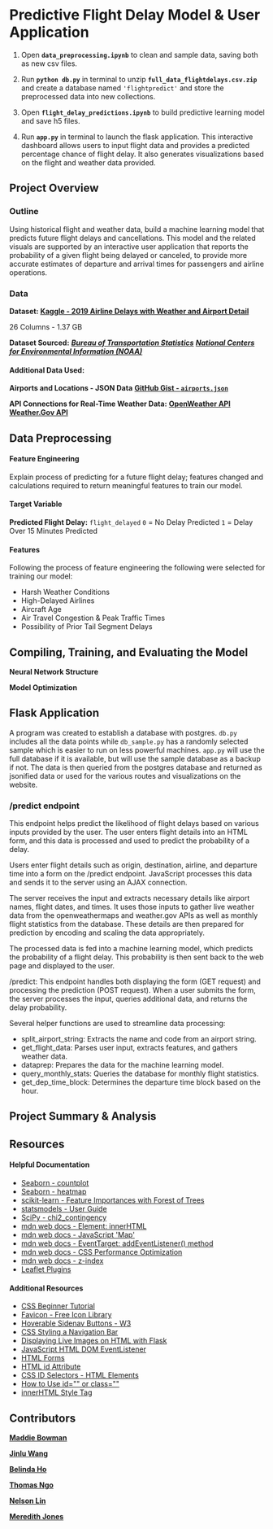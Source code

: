# Predictive Flight Delay Model & User Application

1. Open **`data_preprocessing.ipynb`** to clean and sample data, saving both as new csv files.

2. Run **`python db.py`** in terminal to unzip **`full_data_flightdelays.csv.zip`** and create a database named `'flightpredict'` and store the preprocessed data into new collections.

3. Open **`flight_delay_predictions.ipynb`** to build predictive learning model and save h5 files.

4. Run **`app.py`** in terminal to launch the flask application. This interactive dashboard allows users to input flight data and provides a predicted percentage chance of flight delay. It also generates visualizations based on the flight and weather data provided.



## Project Overview
### Outline 
Using historical flight and weather data, build a machine learning model that predicts future flight delays and cancellations. This model and the related visuals are supported by an interactive user application that reports the probability of a given flight being delayed or canceled, to provide more accurate estimates of departure and arrival times for passengers and airline operations. 

### Data
**Dataset: [Kaggle - 2019 Airline Delays with Weather and Airport Detail](https://www.kaggle.com/datasets/threnjen/2019-airline-delays-and-cancellations)**

26 Columns - 1.37 GB

**Dataset Sourced:** 
***[Bureau of Transportation Statistics](https://www.transtats.bts.gov/databases.asp?Z1qr_VQ=E&Z1qr_Qr5p=N8vn6v10&f7owrp6_VQF=D)***
***[National Centers for Environmental Information (NOAA)](https://www.ncdc.noaa.gov/cdo-web/datasets)***

#### Additional Data Used:

**Airports and Locations - JSON Data**
**[GitHub Gist - `airports.json`](https://gist.github.com/tdreyno/4278655)**

**API Connections for Real-Time Weather Data:**
**[OpenWeather API](https://openweathermap.org/)**
**[Weather.Gov API](https://www.weather.gov/documentation/services-web-api)**

## Data Preprocessing
#### Feature Engineering
Explain process of predicting for a future flight delay; features changed and calculations required to return meaningful features to train our model.

#### Target Variable
**Predicted Flight Delay:** `flight_delayed`
`0` = No Delay Predicted
`1` = Delay Over 15 Minutes Predicted
#### **Features**
Following the process of feature engineering the following were selected for training our model:
* Harsh Weather Conditions
* High-Delayed Airlines
* Aircraft Age
* Air Travel Congestion & Peak Traffic Times
* Possibility of Prior Tail Segment Delays

## Compiling, Training, and Evaluating the Model
**Neural Network Structure**

**Model Optimization**

## Flask Application

A program was created to establish a database with postgres. `db.py` includes all the data points while `db_sample.py` has a randomly selected sample which is easier to run on less powerful machines. `app.py` will use the full database if it is available, but will use the sample database as a backup if not. The data is then queried from the postgres database and returned as jsonified data or used for the various routes and visualizations on the website.

### /predict endpoint
This endpoint helps predict the likelihood of flight delays based on various inputs provided by the user. The user enters flight details into an HTML form, and this data is processed and used to predict the probability of a delay.

Users enter flight details such as origin, destination, airline, and departure time into a form on the /predict endpoint. JavaScript processes this data and sends it to the server using an AJAX connection.

The server receives the input and extracts necessary details like airport names, flight dates, and times. It uses those inputs to gather live weather data from the openweathermaps and weather.gov APIs as well as monthly flight statistics from the database. These details are then prepared for prediction by encoding and scaling the data appropriately.

The processed data is fed into a machine learning model, which predicts the probability of a flight delay. This probability is then sent back to the web page and displayed to the user.

/predict: This endpoint handles both displaying the form (GET request) and processing the prediction (POST request). When a user submits the form, the server processes the input, queries additional data, and returns the delay probability.

Several helper functions are used to streamline data processing:

- split_airport_string: Extracts the name and code from an airport string.
- get_flight_data: Parses user input, extracts features, and gathers weather data.
- dataprep: Prepares the data for the machine learning model.
- query_monthly_stats: Queries the database for monthly flight statistics.
- get_dep_time_block: Determines the departure time block based on the hour.


## Project Summary & Analysis

## Resources
#### Helpful Documentation
- [Seaborn - countplot](https://seaborn.pydata.org/generated/seaborn.countplot.html)
- [Seaborn - heatmap](https://seaborn.pydata.org/generated/seaborn.heatmap.html)
- [scikit-learn - Feature Importances with Forest of Trees](https://scikit-learn.org/stable/auto_examples/ensemble/plot_forest_importances.html)
- [statsmodels - User Guide](https://www.statsmodels.org/stable/user-guide.html)
- [SciPy - chi2_contingency](https://docs.scipy.org/doc/scipy/reference/generated/scipy.stats.chi2_contingency.html)
- [mdn web docs - Element: innerHTML](https://developer.mozilla.org/en-US/docs/Web/API/Element/innerHTML)
- [mdn web docs - JavaScript 'Map'](https://developer.mozilla.org/en-US/docs/Web/JavaScript/Reference/Global_Objects/Map)
- [mdn web docs - EventTarget: addEventListener() method](https://developer.mozilla.org/en-US/docs/Web/API/EventTarget/)
- [mdn web docs -  CSS Performance Optimization](https://developer.mozilla.org/en-US/docs/Learn/Performance/CSS)
- [mdn web docs -  z-index](https://developer.mozilla.org/en-US/docs/Web/CSS/z-index)
- [Leaflet Plugins](https://leafletjs.com/plugins.html)

#### Additional Resources
- [CSS Beginner Tutorial](https://www.htmldog.com/guides/css/beginner/)
- [Favicon - Free Icon Library](https://icons8.com/icons)
- [Hoverable Sidenav Buttons - W3](https://www.w3schools.com/howto/howto_css_sidenav_buttons.asp)
- [CSS Styling a Navigation Bar](https://codetheweb.blog/style-a-navigation-bar-css/)
- [Displaying Live Images on HTML with Flask](https://stackoverflow.com/questions/46785507/python-flask-display-image-on-a-html-page)
- [JavaScript HTML DOM EventListener](https://www.w3schools.com/js/js_htmldom_eventlistener.asp)
- [HTML Forms](https://www.w3schools.com/html/html_forms.asp)
- [HTML id Attribute](https://www.w3schools.com/html/html_id.asp)
- [CSS ID Selectors - HTML Elements](https://blog.hubspot.com/website/css-id#:~:text=A%20CSS%20ID%20selector%20uses,to%20the%20element%20in%20brackets.)
- [How to Use id="" or class=""](https://forum.freecodecamp.org/t/how-to-know-when-to-use-id-or-class/506353)
- [innerHTML Style Tag](https://stackoverflow.com/questions/26890675/can-i-add-a-style-tag-to-innerhtml)


## Contributors
**[Maddie Bowman](https://github.com/maddiebowman)**

**[Jinlu Wang](https://github.com/moonsunkey)**

**[Belinda Ho](https://github.com/belindaho2828)**

**[Thomas Ngo](https://github.com/thomasjngo)**

**[Nelson Lin](https://github.com/birdforest)**

**[Meredith Jones](https://github.com/jonesmer)**
